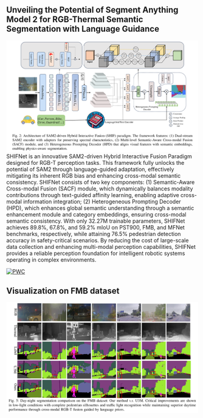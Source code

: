 ## Unveiling the Potential of Segment Anything Model 2 for RGB-Thermal Semantic Segmentation with Language Guidance
![framework](assets/framework.png)
SHIFNet is an innovative SAM2-driven Hybrid Interactive Fusion Paradigm designed for RGB-T perception tasks. This framework fully unlocks the potential of SAM2 through language-guided adaptation, effectively mitigating its inherent RGB bias and enhancing cross-modal semantic consistency. SHIFNet consists of two key components: (1) Semantic-Aware Cross-modal Fusion (SACF) module, which dynamically balances modality contributions through text-guided affinity learning, enabling adaptive cross-modal information integration; (2) Heterogeneous Prompting Decoder (HPD), which enhances global semantic understanding through a semantic enhancement module and category embeddings, ensuring cross-modal semantic consistency. With only 32.27M trainable parameters, SHIFNet achieves 89.8%, 67.8%, and 59.2% mIoU on PST900, FMB, and MFNet benchmarks, respectively, while attaining 76.5% pedestrian detection accuracy in safety-critical scenarios. By reducing the cost of large-scale data collection and enhancing multi-modal perception capabilities, SHIFNet provides a reliable perception foundation for intelligent robotic systems operating in complex environments.

[![PWC](https://img.shields.io/endpoint.svg?url=https://paperswithcode.com/badge/unveiling-the-potential-of-segment-anything/thermal-image-segmentation-on-pst900)](https://paperswithcode.com/sota/thermal-image-segmentation-on-pst900?p=unveiling-the-potential-of-segment-anything)

## Visualization on FMB dataset
![vis](assets/vis.png)
